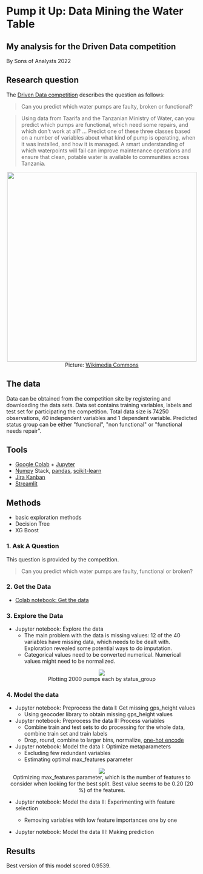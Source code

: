 # Pump it Up: Data Mining the Water Table
## My analysis for the Driven Data competition

By Sons of Analysts 2022

## Research question

The [Driven Data competition](https://www.drivendata.org/competitions/7/pump-it-up-data-mining-the-water-table/) describes the question as follows:

>Can you predict which water pumps are faulty, broken or functional?

>Using data from Taarifa and the Tanzanian Ministry of Water, can you predict which pumps are functional, which need some repairs, and which don't work at all? ... Predict one of these three classes based on a number of variables about what kind of pump is operating, when it was installed, and how it is managed. A smart understanding of which waterpoints will fail can improve maintenance operations and ensure that clean, potable water is available to communities across Tanzania.

<p align="center">
  <img src="https://upload.wikimedia.org/wikipedia/commons/0/04/Flickr_-_usaid.africa_-_Water_pump_provided_by_USAID.jpg" width="500"/><br>
  Picture: <a href="https://commons.wikimedia.org/wiki/File:Flickr_-_usaid.africa_-_Water_pump_provided_by_USAID.jpg">Wikimedia Commons</a>
</p>

## The data

Data can be obtained from the competition site by registering and downloading the data sets. Data set contains training variables, labels and test set for participating the competition. Total data size is 74250 observations, 40 independent variables and 1 dependent variable. Predicted status group can be either "functional", "non functional" or "functional needs repair".

## Tools

* [Google Colab](https://research.google.com/colaboratory/) + [Jupyter](http://jupyter.org/)
* [Numpy](http://www.numpy.org/) Stack, [pandas](http://pandas.pydata.org/), [scikit-learn](http://scikit-learn.org/stable/)
* [Jira Kanban](https://steveogaja.atlassian.net/jira/software/projects/SA/boards/3)
* [Streamlit](https://streamlit.io/)

## Methods

* basic exploration methods
* Decision Tree
* XG Boost

### 1. Ask A Question

This question is provided by the competition.

>Can you predict which water pumps are faulty, functional or broken?

### 2. Get the Data

* [Colab notebook: Get the data](https://github.com/stogaja/Tanzanian-Water-Project/blob/main/TANZANIA_WATER_PROJECT.ipynb)

### 3. Explore the Data

* Jupyter notebook: Explore the data
  * The main problem with the data is missing values: 12 of the 40 variables have missing data, which needs to be dealt with. Exploration revealed some potential ways to do imputation.
  * Categorical values need to be converted numerical. Numerical values might need to be normalized.
  
<p align="center">
  <img src="https://github.com/villeheilala/pumpitup/blob/master/status_group_map.png"/><br>
  Plotting 2000 pumps each by status_group
</p>

### 4. Model the data

* Jupyter notebook: Preprocess the data I: Get missing gps_height values
  * Using geocoder library to obtain missing gps_height values
* Jupyter notebook: Preprocess the data II: Process variables
  * Combine train and test sets to do processing for the whole data, combine train set and train labels
  * Drop, round, combine to larger bins, normalize, [one-hot encode](https://www.quora.com/What-is-one-hot-encoding-and-when-is-it-used-in-data-science)
* Jupyter notebook: Model the data I: Optimize metaparameters
  * Excluding few redundant variables
  * Estimating optimal max_features parameter

<p align="center">
  <img src="https://github.com/villeheilala/pumpitup/blob/master/max_features.png"/><br>
  Optimizing max_features parameter, which is the number of features to consider when looking for the best split. Best value seems to be 0.20 (20 %) of the features.
</p>

* Jupyter notebook: Model the data II: Experimenting with feature selection
  * Removing variables with low feature importances one by one
   
* Jupyter notebook: Model the data III: Making prediction

## Results

Best version of this model scored 0.9539.
